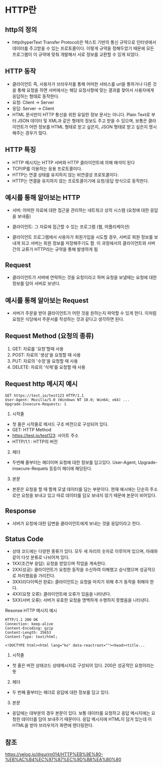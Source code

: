 HTTP란
==
http의 정의
--
- http(hyperText Transfer Protocol)은 텍스트 기반의 통신 규약으로 인터넷에서 데이터를 주고받을 수 있는 프로토콜이다. 이렇게 규약을 정해두었기 때문에 모든 프로그램이 이 규약에 맞춰 개발해서 서로 정보를 교환할 수 있게 되었다.

HTTP 동작
--
- 클라이언트 즉, 사용자가 브라우저를 통해 어떠한 서비스를 url을 통하거나 다른 것을 통해 요청을 하면 서버에서는 해당 요청사항에 맞는 결과를 찾아서 사용자에게 응답하는 형태로 동작한다.
- 요청: Client -> Server
- 응답: Server -> Client
- HTML 문서만이 HTTP 통신을 위한 유일한 정보 문서는 아니다. Plain Text로 부터 JSON 데이터 및 XML과 같은 형태의 정보도 주고 받을 수 있으며, 보통은 클라이언트가 어떤 정보를 HTML 형태로 받고 싶은지, JSON 형태로 받고 싶은지 명시해주는 경우가 많다.

HTTP 특징
--
- HTTP 메시지는 HTTP 서버와 HTTP 클라이언트에 의해 해석이 된다
- TCP/IP를 이용하는 응용 프로토콜이다.
- HTTP는 연결 상태를 유지하지 않는 비연결성 프로토콜이다.
- HTTP는 연결을 유지하지 않는 프로토콜이기에 요청/응답 방식으로 동작한다.

예시를 통해 알아보는 HTTP
--
- 서버: 어떠한 자료에 대한 접근을 관리하는 네트워크 상의 시스템 (요청에 대한 응답을 보내줌)
- 클라이언트: 그 자료에 접근할 수 있는 프로그램 (웹, 어플리케이션)

- 클라이언트 프로그램에서 사용자가 회원가입을 시도할 경우, 서버로 회원 정보를 보내게 되고 서버는 회원 정보를 저장해주기도 함. 이 과정에서의 클라이언트와 서버 간의 교류가 HTTP라는 규약을 통해 발생하게 됨

Request
--
- 클라이언트가 서버에 연락하는 것을 요청이라고 하며 요청을 보낼때는 요청에 대한 정보를 담아 서버로 보낸다.

예시를 통해 알아보는 Request
--
- 서버가 주문을 받아 클라이언트가 어떤 것을 원하는지 파악할 수 있게 한다. 이처럼 요청은 식당에서 주문서를 작성하는 것과 같다고 생각하면 된다.

Request Method (요청의 종류)
--
1. GET: 자료를 '요청'할때 사용
2. POST: 자료의 '생성'을 요청할 때 사용
3. PUT: 자료의 '수정'을 요청할 때 사용
4. DELETE: 자료의 '삭제'를 요청할 때 사용

Request http 메시지 예시
--
```
GET https://test.io/test123 HTTP/1.1
User-Agent: Mozilla/5.0 (Windows NT 10.0; Win64; x64) ...
Upgrade-Insecure-Requests: 1
```
1. 시작줄
- 첫 줄은 시작줄로 메서드 구조 버전으로 구성되어 있다.
- GET: HTTP Method
- https://test.io/test123: 사이트 주소
- HTTP/1.1 : HTTP의 버전

2. 헤더
- 두번째 줄부터는 헤더이며 요청에 대한 정보를 담고있다. User-Agent, Upgrade-insecure-Requets 등등이 헤더에 해당된다.

3. 본문
- 본문은 요청을 할 때 함께 모낼 데이터를 담는 부분이다. 현재 예시에는 단순히 주소로만 요청을 보내고 있고 따로 데이터를 담오 보내지 않기 때문에 본문이 비어있다.

Response
--
- 서버가 요청에 대한 답변을 클라이언트에게 보내는 것을 응답이라고 한다.

Status Code
--
- 상태 코드에는 다양한 종류가 있다. 모두 세 자리의 숫자로 이루어져 있으며, 아래와 같이 다섯 분류로 나뉘어져 있다.
- 1XX(조건부 응답): 요청을 받았으며 작업을 계속한다.
- 2XX(성공): 클라이언트가 요청한 동작을 수신하여 이해했고 승낙했으며 성공적으로 처리했음을 가리킨다.
- 3XX(리다이렉션 완료): 클라이언트는 요청을 마치기 위해 추가 동작을 취해야 한다.
- 4XX(요청 오류): 클라이언트에 오류가 있음을 나타낸다.
- 5XX(서버 오류): 서버가 유효한 요청을 명백하게 수행하지 못했음을 나타낸다.

Resonse HTTP 메시지 예시
```
HTTP/1.1 200 OK							
Connection: keep-alive		
Content-Encoding: gzip												 
Content-Length: 35653
Content-Type: text/html;

<!DOCTYPE html><html lang="ko" data-reactroot=""><head><title...
```

1. 시작줄
- 첫 줄은 버전 상태코드 상태메시지로 구성되어 있다. 200은 성공적인 요청이라는 뜻

2. 헤더
- 두 번째 줄부터는 헤더로 응답에 대한 정보를 담고 있다.

3. 본문
- 응답에는 대부분의 경우 본문이 있다. 보통 데이터를 요청하고 응답 메시지에는 요청한 데이터를 담아 보내주기 때문이다. 응답 메시지에 HTML이 담겨 있는데 이 HTML을 받아 브라우저가 화면에 렌더링한다.

참조
--
https://velog.io/@surim014/HTTP%EB%9E%80-%EB%AC%B4%EC%97%87%EC%9D%B8%EA%B0%80